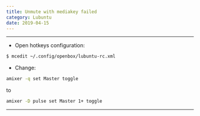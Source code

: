 ```yaml
---
title: Unmute with mediakey failed
category: Lubuntu
date: 2019-04-15
---
```


-----

* Open hotkeys configuration:
```bash
$ mcedit ~/.config/openbox/lubuntu-rc.xml
```

* Change:
```bash
amixer -q set Master toggle
```

to

```bash
amixer -D pulse set Master 1+ toggle
```

-----
